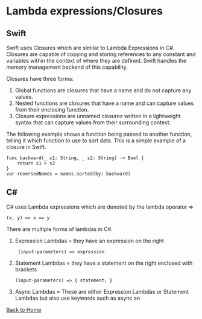 # Lambda expressions/Closures
## Swift 

Swift uses Closures which are similar to Lambda Expressions in C#. Closures are capable of copying and storing references to any constant
and variables within the context of where they are defined. Swift handles the memory management backend of this capability. 

Closures have three forms:

1. Global functions are closures that have a name and do not capture any values.
2. Nested functions are closures that have a name and can capture values from their enclosing function.
3. Closure expressions are unnamed closures written in a lightweight syntax that can capture values from their surrounding context.

The following example shows a function being passed to another function, telling it which function to use to sort data. This is a simple example of a closure in Swift.

    func backward(_ s1: String, _ s2: String) -> Bool {
        return s1 > s2
    }
    var reversedNames = names.sorted(by: backward)


## C#

C# uses Lambda expressions which are denoted by the lambda operator => 

    (x, y) => x == y
 
 There are multiple forms of lambdas in C#.
 1. Expression Lambdas = they have an expression on the right
 
         (input-parameters) => expression
 2. Statement Lambdas = they have a statement on the right enclosed with brackets
 
        (input-parameters) => { statement; }
        
 3. Async Lambdas = These are either Expression Lambdas or Statement Lambdas but also use keywords such as async an
 
 
 
 [Back to Home](https://github.com/tljwvf/OOLanguageComparison/blob/master/README.md)
